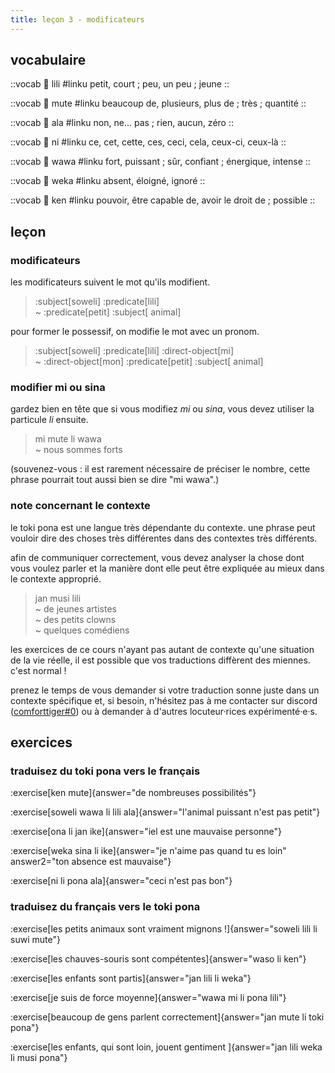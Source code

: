 ```yaml
---
title: leçon 3 - modificateurs 
---
```


## vocabulaire
::vocab
󱤨 lili
#linku
petit, court ; peu, un peu ; jeune
::

::vocab
󱤼 mute
#linku
beaucoup de, plusieurs, plus de ; très ; quantité
::

::vocab
󱤂 ala
#linku
non, ne… pas ; rien, aucun, zéro
::

::vocab
󱥁 ni
#linku
ce, cet, cette, ces, ceci, cela, ceux-ci, ceux-là
::

::vocab
󱥵 wawa
#linku
fort, puissant ; sûr, confiant ; énergique, intense
::

::vocab
󱥶 weka
#linku
absent, éloigné, ignoré
::

::vocab
󱤘 ken
#linku
pouvoir, être capable de, avoir le droit de ; possible
::

## leçon
### modificateurs
les modificateurs suivent le mot qu'ils modifient.

<!-- here i'm using the predicate and subject components for the color highlighting, even though obv theyre not actually for marking the subject and predicate. dont worry about it..... -->
> :subject[soweli] :predicate[lili] \
> ~ :predicate[petit] :subject[ animal]

pour former le possessif, on modifie le mot avec un pronom.

> :subject[soweli] :predicate[lili] :direct-object[mi] \
> ~ :direct-object[mon] :predicate[petit] :subject[ animal]

### modifier mi ou sina
gardez bien en tête que si vous modifiez *mi* ou *sina*, vous devez utiliser la particule *li* ensuite.

> mi mute li wawa \
> ~ nous sommes forts

(souvenez-vous : il est rarement nécessaire de préciser le nombre, cette phrase pourrait tout aussi bien se dire "mi wawa".)

### note concernant le contexte
le toki pona est une langue très dépendante du contexte. une phrase peut vouloir dire des choses très différentes dans des contextes très différents.

afin de communiquer correctement, vous devez analyser la chose dont vous voulez parler et la manière dont elle peut être expliquée au mieux dans le contexte approprié.

> jan musi lili \
> ~ de jeunes artistes \
> ~ des petits clowns \
> ~ quelques comédiens

les exercices de ce cours n'ayant pas autant de contexte qu'une situation de la vie réelle, il est possible que vos traductions diffèrent des miennes. c'est normal !

prenez le temps de vous demander si votre traduction sonne juste dans un contexte spécifique et, si besoin, n'hésitez pas à me contacter sur discord ([comforttiger#0](https://discord.com/users/152843864342790145)) ou à demander à d'autres locuteur·rices expérimenté·e·s.

## exercices
### traduisez du toki pona vers le français
:exercise[ken mute]{answer="de nombreuses possibilités"}

:exercise[soweli wawa li lili ala]{answer="l'animal puissant n'est pas petit"}

:exercise[ona li jan ike]{answer="iel est une mauvaise personne"}

:exercise[weka sina li ike]{answer="je n'aime pas quand tu es loin" answer2="ton absence est mauvaise"}

:exercise[ni li pona ala]{answer="ceci n'est pas bon"}

### traduisez du français vers le toki pona
:exercise[les petits animaux sont vraiment mignons !]{answer="soweli lili li suwi mute"}

:exercise[les chauves-souris sont compétentes]{answer="waso li ken"}

:exercise[les enfants sont partis]{answer="jan lili li weka"}

:exercise[je suis de force moyenne]{answer="wawa mi li pona lili"}

:exercise[beaucoup de gens parlent correctement]{answer="jan mute li toki pona"}

:exercise[les enfants, qui sont loin, jouent gentiment ]{answer="jan lili weka li musi pona"}

